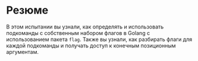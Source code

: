 # Резюме

В этом испытании вы узнали, как определять и использовать подкоманды с собственным набором флагов в Golang с использованием пакета `flag`. Также вы узнали, как разбирать флаги для каждой подкоманды и получать доступ к конечным позиционным аргументам.
